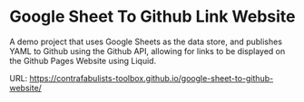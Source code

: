 Google Sheet To Github Link Website
========

A demo project that uses Google Sheets as the data store, and publishes YAML to Github using the Github API, allowing for links to be displayed on the Github Pages Website using Liquid.

URL: https://contrafabulists-toolbox.github.io/google-sheet-to-github-website/
